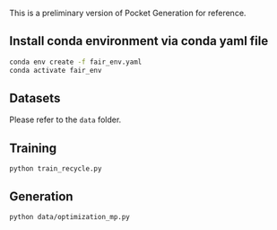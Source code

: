 This is a preliminary version of Pocket Generation for reference. 
## Install conda environment via conda yaml file
```bash
conda env create -f fair_env.yaml
conda activate fair_env
```

## Datasets
Please refer to the `data` folder.


## Training

```
python train_recycle.py
```

## Generation

```
python data/optimization_mp.py
```

